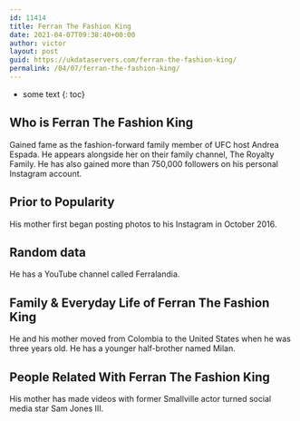 ```yaml
---
id: 11414
title: Ferran The Fashion King
date: 2021-04-07T09:38:40+00:00
author: victor
layout: post
guid: https://ukdataservers.com/ferran-the-fashion-king/
permalink: /04/07/ferran-the-fashion-king/
---
```


* some text
{: toc}


## Who is Ferran The Fashion King



Gained fame as the fashion-forward family member of UFC host Andrea Espada. He appears alongside her on their family channel, The Royalty Family. He has also gained more than 750,000 followers on his personal Instagram account.  

                
                
                
## Prior to Popularity



His mother first began posting photos to his Instagram in October 2016. 

                
                
                
## Random data



He has a YouTube channel called Ferralandia. 

                
                
                
## Family & Everyday Life of Ferran The Fashion King



He and his mother moved from Colombia to the United States when he was three years old. He has a younger half-brother named Milan.

                
                
                
## People Related With Ferran The Fashion King



His mother has made videos with former Smallville actor turned social media star Sam Jones III. 

                
              
            
          
          
          